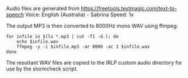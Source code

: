 Audio files are generated from  https://freetools.textmagic.com/text-to-speech
    Voice: English (Australia) - Sabrina  Speed: 1x

The output MP3 is then converted to 8000Hz mono WAV using ffmpeg:

```
for infile in $(ls *.mp3 | cut -f1 -d.); do
    echo $infile.wav
    ffmpeg -y -i $infile.mp3 -ar 8000 -ac 1 $infile.wav
done
```

The resultant WAV files are copied to the IRLP custom audio directory for use by the stormcheck script.
